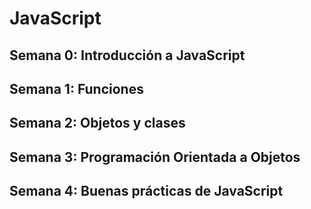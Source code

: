 # JavaScript
## Semana 0: Introducción a JavaScript
## Semana 1: Funciones
## Semana 2: Objetos y clases
## Semana 3: Programación Orientada a Objetos
## Semana 4: Buenas prácticas de JavaScript
